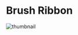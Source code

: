 # Brush Ribbon

![thumbnail](https://github.com/riebschlager/touchdesigner-playground/blob/master/brush-ribbon/thumbnail.png?raw=true)
